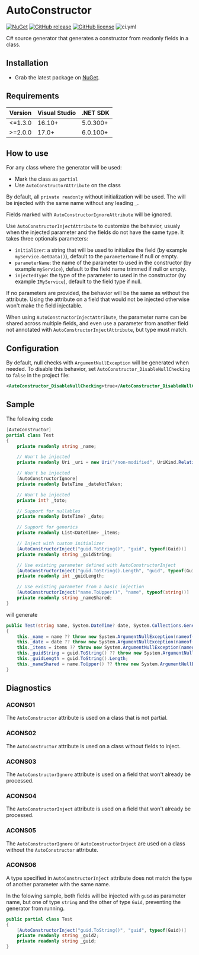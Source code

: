 # AutoConstructor

[![NuGet](https://img.shields.io/nuget/v/AutoConstructor.svg)](https://www.nuget.org/packages/AutoConstructor/)
[![GitHub release](https://img.shields.io/github/release/k94ll13nn3/AutoConstructor.svg)](https://github.com/k94ll13nn3/AutoConstructor/releases/latest)
[![GitHub license](https://img.shields.io/badge/license-MIT-blue.svg)](https://raw.githubusercontent.com/k94ll13nn3/AutoConstructor/main/LICENSE)
![ci.yml](https://github.com/k94ll13nn3/AutoConstructor/workflows/.github/workflows/ci.yml/badge.svg)

C# source generator that generates a constructor from readonly fields in a class.

## Installation

- Grab the latest package on [NuGet](https://www.nuget.org/packages/AutoConstructor/).

## Requirements

| Version | Visual Studio | .NET SDK |
|---------|---------------|----------|
| <=1.3.0 | 16.10+        | 5.0.300+ |
| >=2.0.0 | 17.0+         | 6.0.100+ |

## How to use

For any class where the generator will be used:

- Mark the class as `partial`
- Use `AutoConstructorAttribute` on the class

By default, all `private readonly` without initialization will be used. The will be injected with the same name without any leading `_`.

Fields marked with `AutoConstructorIgnoreAttribute` will be ignored.

Use `AutoConstructorInjectAttribute` to customize the behavior, usualy when the injected parameter and the fields
do not have the same type. It takes three optionals parameters:
- `initializer`: a string that will be used to initialize the field (by example `myService.GetData()`), default to the `parameterName` if null or empty.
- `parameterName`: the name of the parameter to used in the constructor  (by example `myService`), default to the field name trimmed if null or empty.
- `injectedType`: the type of the parameter to used in the constructor  (by example `IMyService`), default to the field type if null.

If no parameters are provided, the behavior will be the same as without the attribute. Using the attribute on a field that would not be injected otherwise
won't make the field injectable.

When using `AutoConstructorInjectAttribute`, the parameter name can be shared across multiple fields,
and even use a parameter from another field not annotated with `AutoConstructorInjectAttribute`, but type must match.

## Configuration

By default, null checks with `ArgumentNullException` will be generated when needed.
To disable this behavior, set `AutoConstructor_DisableNullChecking` to `false` in the project file:

``` xml
<AutoConstructor_DisableNullChecking>true</AutoConstructor_DisableNullChecking>
```

## Sample

The following code

``` csharp
[AutoConstructor]
partial class Test
{
    private readonly string _name;

    // Won't be injected
    private readonly Uri _uri = new Uri("/non-modified", UriKind.Relative);

    // Won't be injected
    [AutoConstructorIgnore]
    private readonly DateTime _dateNotTaken;

    // Won't be injected
    private int? _toto;

    // Support for nullables
    private readonly DateTime? _date;

    // Support for generics
    private readonly List<DateTime> _items;

    // Inject with custom initializer
    [AutoConstructorInject("guid.ToString()", "guid", typeof(Guid))]
    private readonly string _guidString;

    // Use existing parameter defined with AutoConstructorInject
    [AutoConstructorInject("guid.ToString().Length", "guid", typeof(Guid))]
    private readonly int _guidLength;

    // Use existing parameter from a basic injection
    [AutoConstructorInject("name.ToUpper()", "name", typeof(string))]
    private readonly string _nameShared;
}
```

will generate

```csharp
public Test(string name, System.DateTime? date, System.Collections.Generic.List<System.DateTime> items, System.Guid guid)
{
    this._name = name ?? throw new System.ArgumentNullException(nameof(name));
    this._date = date ?? throw new System.ArgumentNullException(nameof(date));
    this._items = items ?? throw new System.ArgumentNullException(nameof(items));
    this._guidString = guid.ToString() ?? throw new System.ArgumentNullException(nameof(guid));
    this._guidLength = guid.ToString().Length;
    this._nameShared = name.ToUpper() ?? throw new System.ArgumentNullException(nameof(name));
}
```

## Diagnostics

### ACONS01

The `AutoConstructor` attribute is used on a class that is not partial.

### ACONS02

The `AutoConstructor` attribute is used on a class without fields to inject.

### ACONS03

The `AutoConstructorIgnore` attribute is used on a field that won't already be processed.

### ACONS04

The `AutoConstructorInject` attribute is used on a field that won't already be processed.

### ACONS05

The `AutoConstructorIgnore` or `AutoConstructorInject` are used on a class without the `AutoConstructor` attribute.

### ACONS06

A type specified in `AutoConstructorInject` attribute does not match the type of another parameter with the same name.

In the folowing sample, both fields will be injected with `guid` as parameter name, but one of type `string` and the other of type `Guid`,
preventing the generator from running.
``` csharp
public partial class Test
{
    [AutoConstructorInject("guid.ToString()", "guid", typeof(Guid))]
    private readonly string _guid2;
    private readonly string _guid;
}
```
